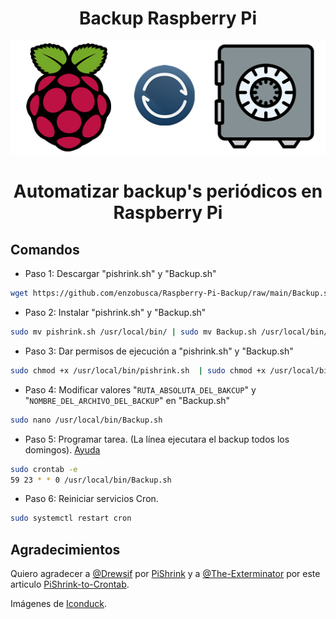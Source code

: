 # <div align="center">Backup Raspberry Pi
<p align="center">
<img src="images/front.png">
</p>

# <div align="center">Automatizar backup's periódicos en Raspberry Pi

## Comandos ##
* Paso 1: Descargar "pishrink.sh" y "Backup.sh"  
```bash
wget https://github.com/enzobusca/Raspberry-Pi-Backup/raw/main/Backup.sh https://github.com/enzobusca/Raspberry-Pi-Backup/raw/main/pishrink.sh
```
* Paso 2: Instalar "pishrink.sh" y "Backup.sh"
```bash
sudo mv pishrink.sh /usr/local/bin/ | sudo mv Backup.sh /usr/local/bin/
```  
* Paso 3: Dar permisos de ejecución a "pishrink.sh" y "Backup.sh"
```bash
sudo chmod +x /usr/local/bin/pishrink.sh  | sudo chmod +x /usr/local/bin/Backup.sh
```
* Paso 4: Modificar valores "```RUTA_ABSOLUTA_DEL_BAKCUP```" y "```NOMBRE_DEL_ARCHIVO_DEL_BACKUP```" en "Backup.sh"
```bash
sudo nano /usr/local/bin/Backup.sh
```
* Paso 5: Programar tarea. (La línea ejecutara el backup todos los domingos). <a href="https://crontab.guru" target="_blank">Ayuda</a>
```bash
sudo crontab -e
59 23 * * 0 /usr/local/bin/Backup.sh
```
* Paso 6: Reiniciar servicios Cron.
```bash
sudo systemctl restart cron
```
  
## Agradecimientos ##
Quiero agradecer a <a href="https://github.com/Drewsif/" target="_blank">@Drewsif</a> por <a href="https://github.com/Drewsif/PiShrink" target="_blank">PiShrink</a> y a <a href="https://github.com/The-Exterminator" target="_blank">@The-Exterminator</a> por este articulo <a href="https://github.com/The-Exterminator/PiShrink-to-Crontab" target="_blank">PiShrink-to-Crontab</a>.

  Imágenes de <a href="https://iconduck.com/" target="_blank">Iconduck</a>.
